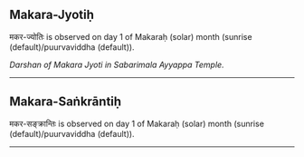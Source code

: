 ## Makara-Jyotiḥ
मकर-ज्योतिः is observed on day 1 of Makaraḥ (solar) month (sunrise (default)/puurvaviddha (default)).

_Darshan of Makara Jyoti in Sabarimala Ayyappa Temple._

---
## Makara-Saṅkrāntiḥ
मकर-सङ्क्रान्तिः is observed on day 1 of Makaraḥ (solar) month (sunrise (default)/puurvaviddha (default)).



---
